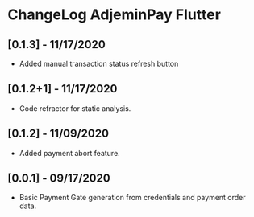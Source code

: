 # ChangeLog AdjeminPay Flutter

## [0.1.3] - 11/17/2020

* Added manual transaction status refresh button

## [0.1.2+1] - 11/17/2020

* Code refractor for static analysis.

## [0.1.2] - 11/09/2020

* Added payment abort feature.
  
## [0.0.1] - 09/17/2020

* Basic Payment Gate generation from credentials and payment order data.
